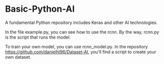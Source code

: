 # Basic-Python-AI
A fundamental Python repository includes Keras and other AI technologies.

In the file example.py, you can see how to use the rcnn. By the way, rcnn.py is the script that runs the model.

To train your own model, you can use rcnn_model.py.
In the repository https://github.com/danielhl96/Dataset-AI, you’ll find a script to create your own dataset.
